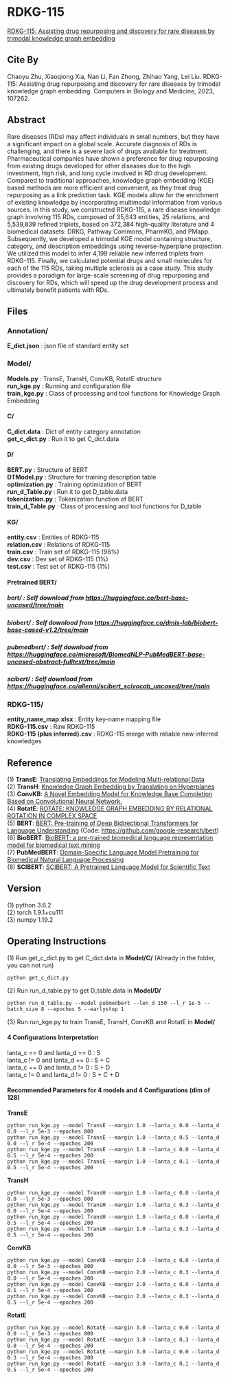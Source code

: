 # RDKG-115
[RDKG-115: Assisting drug repurposing and discovery for rare diseases by trimodal knowledge graph embedding](https://www.sciencedirect.com/science/article/pii/S0010482523007278)      

## Cite By
Chaoyu Zhu, Xiaoqiong Xia, Nan Li, Fan Zhong, Zhihao Yang, Lei Liu. RDKG-115: Assisting drug repurposing and discovery for rare diseases by trimodal knowledge graph embedding. Computers in Biology and Medicine, 2023, 107262.

## Abstract
Rare diseases (RDs) may affect individuals in small numbers, but they have a significant impact on a global scale. Accurate diagnosis of RDs is challenging, and there is a severe lack of drugs available for treatment. Pharmaceutical companies have shown a preference for drug repurposing from existing drugs developed for other diseases due to the high investment, high risk, and long cycle involved in RD drug development. Compared to traditional approaches, knowledge graph embedding (KGE) based methods are more efficient and convenient, as they treat drug repurposing as a link prediction task. KGE models allow for the enrichment of existing knowledge by incorporating multimodal information from various sources. In this study, we constructed RDKG-115, a rare disease knowledge graph involving 115 RDs, composed of 35,643 entities, 25 relations, and 5,539,839 refined triplets, based on 372,384 high-quality literature and 4 biomedical datasets: DRKG, Pathway Commons, PharmKG, and PMapp. Subsequently, we developed a trimodal KGE model containing structure, category, and description embeddings using reverse-hyperplane projection. We utilized this model to infer 4,199 reliable new inferred triplets from RDKG-115. Finally, we calculated potential drugs and small molecules for each of the 115 RDs, taking multiple sclerosis as a case study. This study provides a paradigm for large-scale screening of drug repurposing and discovery for RDs, which will speed up the drug development process and ultimately benefit patients with RDs.    

## Files
### Annotation/
**E_dict.json** : json file of standard entity set  

### Model/  
**Models.py** : TransE, TransH, ConvKB, RotatE structure    
**run_kge.py** : Running and configuration file         
**train_kge.py** : Class of processing and tool functions for Knowledge Graph Embedding   
#### C/
**C_dict.data** : Dict of entity category annotation  
**get_c_dict.py** : Run it to get C_dict.data  
#### D/
**BERT.py** : Structure of BERT  
**DTModel.py** : Structure for training description table    
**optimization.py** : Training optimization of BERT     
**run_d_Table.py** : Run it to get D_table.data  
**tokenization.py** : Tokenization function of BERT   
**train_d_Table.py** : Class of processing and tool functions for D_table   
#### KG/
**entity.csv** : Entities of RDKG-115  
**relation.csv** : Relations of RDKG-115  
**train.csv** : Train set of RDKG-115 (98%)    
**dev.csv** : Dev set of RDKG-115 (1%)  
**test.csv** : Test set of RDKG-115 (1%)  
#### Pretrained BERT/ 
##### bert/ : Self download from https://huggingface.co/bert-base-uncased/tree/main  
##### biobert/ : Self download from https://huggingface.co/dmis-lab/biobert-base-cased-v1.2/tree/main  
##### pubmedbert/ : Self download from https://huggingface.co/microsoft/BiomedNLP-PubMedBERT-base-uncased-abstract-fulltext/tree/main  
##### scibert/ : Self download from https://huggingface.co/allenai/scibert_scivocab_uncased/tree/main  

### RDKG-115/
**entity_name_map.xlsx** : Entity key-name mapping file  
**RDKG-115.csv** : Raw RDKG-115   
**RDKG-115 (plus inferred).csv** : RDKG-115 merge with reliable new inferred knowledges  

## Reference
(1) **TransE**: [Translating Embeddings for Modeling Multi-relational Data](https://www.cs.sjtu.edu.cn/~li-fang/deeplearning-for-modeling-multi-relational-data.pdf)   
(2) **TransH**: [Knowledge Graph Embedding by Translating on Hyperplanes](http://citeseerx.ist.psu.edu/viewdoc/download?doi=10.1.1.486.2800&rep=rep1&type=pdf)  
(3) **ConvKB**: [A Novel Embedding Model for Knowledge Base Completion Based on Convolutional Neural Network.](https://arxiv.org/abs/1712.02121.pdf)  
(4) **RotatE**: [ROTATE: KNOWLEDGE GRAPH EMBEDDING BY RELATIONAL ROTATION IN COMPLEX SPACE](https://arxiv.org/pdf/1902.10197.pdf)   
(5) **BERT**: [BERT: Pre-training of Deep Bidirectional Transformers for Language Understanding](https://arxiv.org/pdf/1810.04805.pdf) (Code: https://github.com/google-research/bert)    
(6) **BioBERT**: [BioBERT: a pre-trained biomedical language representation model for biomedical text mining](https://arxiv.org/pdf/1901.08746.pdf)  
(7) **PubMedBERT**: [Domain-Specific Language Model Pretraining for Biomedical Natural Language Processing](https://arxiv.org/pdf/2007.15779.pdf)  
(8) **SCIBERT**: [SCIBERT: A Pretrained Language Model for Scientific Text](https://arxiv.org/abs/1903.10676.pdf)  

## Version
(1) python 3.6.2  
(2) torch 1.9.1+cu111  
(3) numpy 1.19.2

## Operating Instructions
(1) Run get_c_dict.py to get C_dict.data in **Model/C/** (Already in the folder, you can not run)    
```
python get_c_dict.py   
```

(2) Run run_d_table.py to get D_table.data in **Model/D/**     
```
python run_d_table.py --model pubmedbert --len_d 150 --l_r 1e-5 --batch_size 8 --epoches 5 --earlystop 1   
```

(3) Run run_kge.py to train TransE, TransH, ConvKB and RotatE in **Model/**
#### 4 Configurations Interpretation   
lanta_c == 0 and lanta_d == 0 : S  
lanta_c != 0 and lanta_d == 0 : S + C  
lanta_c == 0 and lanta_d != 0 : S + D  
lanta_c != 0 and lanta_d != 0 : S + C + D  

#### Recommended Parameters for 4 models and 4 Configurations (dim of 128)   
**TransE**
```
python run_kge.py --model TransE --margin 1.0 --lanta_c 0.0 --lanta_d 0.0 --l_r 5e-3 --epoches 800
python run_kge.py --model TransE --margin 1.0 --lanta_c 0.5 --lanta_d 0.0 --l_r 5e-4 --epoches 200
python run_kge.py --model TransE --margin 1.0 --lanta_c 0.0 --lanta_d 0.5 --l_r 5e-4 --epoches 200
python run_kge.py --model TransE --margin 1.0 --lanta_c 0.1 --lanta_d 0.5 --l_r 5e-4 --epoches 200
```
**TransH**
```
python run_kge.py --model TransH --margin 1.0 --lanta_c 0.0 --lanta_d 0.0 --l_r 5e-3 --epoches 800
python run_kge.py --model TransH --margin 1.0 --lanta_c 0.3 --lanta_d 0.0 --l_r 5e-4 --epoches 200
python run_kge.py --model TransH --margin 1.0 --lanta_c 0.0 --lanta_d 0.5 --l_r 5e-4 --epoches 200
python run_kge.py --model TransH --margin 1.0 --lanta_c 0.3 --lanta_d 0.5 --l_r 5e-4 --epoches 200
```
**ConvKB**
```
python run_kge.py --model ConvKB --margin 2.0 --lanta_c 0.0 --lanta_d 0.0 --l_r 5e-3 --epoches 800
python run_kge.py --model ConvKB --margin 2.0 --lanta_c 0.3 --lanta_d 0.0 --l_r 5e-4 --epoches 200
python run_kge.py --model ConvKB --margin 2.0 --lanta_c 0.0 --lanta_d 0.1 --l_r 5e-4 --epoches 200
python run_kge.py --model ConvKB --margin 2.0 --lanta_c 0.3 --lanta_d 0.5 --l_r 5e-4 --epoches 200
```
**RotatE**
```
python run_kge.py --model RotatE --margin 3.0 --lanta_c 0.0 --lanta_d 0.0 --l_r 5e-3 --epoches 800
python run_kge.py --model RotatE --margin 3.0 --lanta_c 0.3 --lanta_d 0.0 --l_r 5e-4 --epoches 200
python run_kge.py --model RotatE --margin 3.0 --lanta_c 0.0 --lanta_d 0.3 --l_r 5e-4 --epoches 200
python run_kge.py --model RotatE --margin 3.0 --lanta_c 0.1 --lanta_d 0.5 --l_r 5e-4 --epoches 200
```
